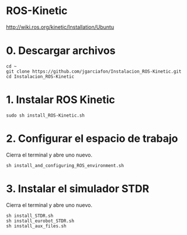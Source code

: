 # ROS-Kinetic
http://wiki.ros.org/kinetic/Installation/Ubuntu
# 0. Descargar archivos
```
cd ~
git clone https://github.com/jgarciafon/Instalacion_ROS-Kinetic.git
cd Instalacion_ROS-Kinetic
```
# 1. Instalar ROS Kinetic
```
sudo sh install_ROS-Kinetic.sh
```
# 2. Configurar el espacio de trabajo
Cierra el terminal y abre uno nuevo.
```
sh install_and_configuring_ROS_environment.sh
```
# 3. Instalar el simulador STDR
Cierra el terminal y abre uno nuevo.
```
sh install_STDR.sh
sh install_eurobot_STDR.sh
sh install_aux_files.sh
```
